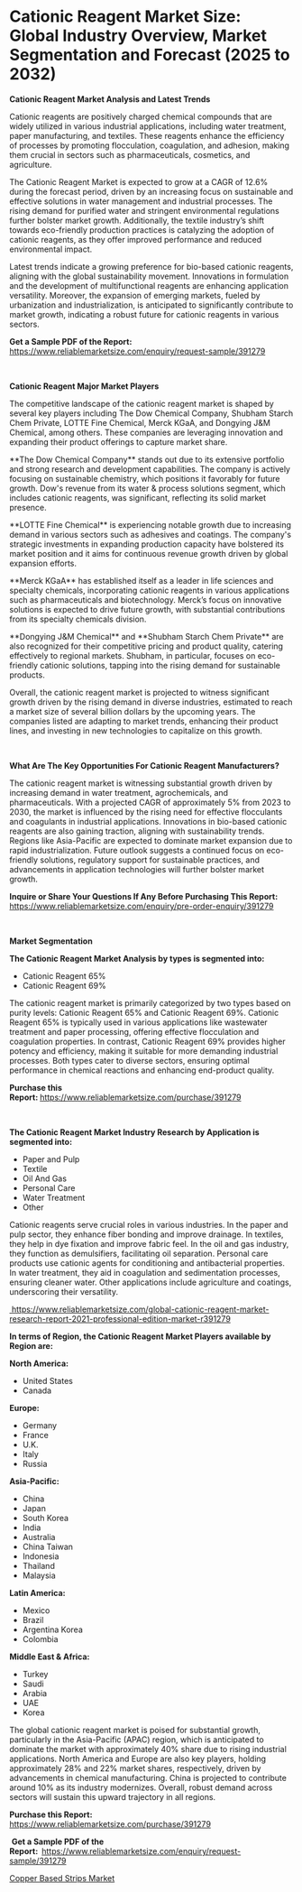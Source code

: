 <p><h1>Cationic Reagent Market Size: Global Industry Overview, Market Segmentation and Forecast (2025 to 2032)</h1></p><p><strong>Cationic Reagent Market Analysis and Latest Trends</strong></p>
<p><p>Cationic reagents are positively charged chemical compounds that are widely utilized in various industrial applications, including water treatment, paper manufacturing, and textiles. These reagents enhance the efficiency of processes by promoting flocculation, coagulation, and adhesion, making them crucial in sectors such as pharmaceuticals, cosmetics, and agriculture. </p><p>The Cationic Reagent Market is expected to grow at a CAGR of 12.6% during the forecast period, driven by an increasing focus on sustainable and effective solutions in water management and industrial processes. The rising demand for purified water and stringent environmental regulations further bolster market growth. Additionally, the textile industry’s shift towards eco-friendly production practices is catalyzing the adoption of cationic reagents, as they offer improved performance and reduced environmental impact.</p><p>Latest trends indicate a growing preference for bio-based cationic reagents, aligning with the global sustainability movement. Innovations in formulation and the development of multifunctional reagents are enhancing application versatility. Moreover, the expansion of emerging markets, fueled by urbanization and industrialization, is anticipated to significantly contribute to market growth, indicating a robust future for cationic reagents in various sectors.</p></p>
<p><strong>Get a Sample PDF of the Report:&nbsp;</strong> <a href="https://www.reliablemarketsize.com/enquiry/request-sample/391279?utm_campaign=2625&utm_medium=2&utm_source=Github&utm_content=ia&utm_term=29032025&utm_id=cationic-reagent">https://www.reliablemarketsize.com/enquiry/request-sample/391279</a></p>
<p>&nbsp;</p>
<p><strong>Cationic Reagent Major Market Players</strong></p>
<p><p>The competitive landscape of the cationic reagent market is shaped by several key players including The Dow Chemical Company, Shubham Starch Chem Private, LOTTE Fine Chemical, Merck KGaA, and Dongying J&M Chemical, among others. These companies are leveraging innovation and expanding their product offerings to capture market share.</p><p>**The Dow Chemical Company** stands out due to its extensive portfolio and strong research and development capabilities. The company is actively focusing on sustainable chemistry, which positions it favorably for future growth. Dow's revenue from its water & process solutions segment, which includes cationic reagents, was significant, reflecting its solid market presence.</p><p>**LOTTE Fine Chemical** is experiencing notable growth due to increasing demand in various sectors such as adhesives and coatings. The company's strategic investments in expanding production capacity have bolstered its market position and it aims for continuous revenue growth driven by global expansion efforts.</p><p>**Merck KGaA** has established itself as a leader in life sciences and specialty chemicals, incorporating cationic reagents in various applications such as pharmaceuticals and biotechnology. Merck’s focus on innovative solutions is expected to drive future growth, with substantial contributions from its specialty chemicals division.</p><p>**Dongying J&M Chemical** and **Shubham Starch Chem Private** are also recognized for their competitive pricing and product quality, catering effectively to regional markets. Shubham, in particular, focuses on eco-friendly cationic solutions, tapping into the rising demand for sustainable products.</p><p>Overall, the cationic reagent market is projected to witness significant growth driven by the rising demand in diverse industries, estimated to reach a market size of several billion dollars by the upcoming years. The companies listed are adapting to market trends, enhancing their product lines, and investing in new technologies to capitalize on this growth.</p></p>
<p>&nbsp;</p>
<p><strong>What Are The Key Opportunities For Cationic Reagent Manufacturers?</strong></p>
<p><p>The cationic reagent market is witnessing substantial growth driven by increasing demand in water treatment, agrochemicals, and pharmaceuticals. With a projected CAGR of approximately 5% from 2023 to 2030, the market is influenced by the rising need for effective flocculants and coagulants in industrial applications. Innovations in bio-based cationic reagents are also gaining traction, aligning with sustainability trends. Regions like Asia-Pacific are expected to dominate market expansion due to rapid industrialization. Future outlook suggests a continued focus on eco-friendly solutions, regulatory support for sustainable practices, and advancements in application technologies will further bolster market growth.</p></p>
<p><strong>Inquire or Share Your Questions If Any Before Purchasing This Report:</strong> <a href="https://www.reliablemarketsize.com/enquiry/pre-order-enquiry/391279?utm_campaign=2625&utm_medium=2&utm_source=Github&utm_content=ia&utm_term=29032025&utm_id=cationic-reagent">https://www.reliablemarketsize.com/enquiry/pre-order-enquiry/391279</a></p>
<p>&nbsp;</p>
<p><strong>Market Segmentation</strong></p>
<p><strong>The Cationic Reagent Market Analysis by types is segmented into:</strong></p>
<p><ul><li>Cationic Reagent 65%</li><li>Cationic Reagent 69%</li></ul></p>
<p><p>The cationic reagent market is primarily categorized by two types based on purity levels: Cationic Reagent 65% and Cationic Reagent 69%. Cationic Reagent 65% is typically used in various applications like wastewater treatment and paper processing, offering effective flocculation and coagulation properties. In contrast, Cationic Reagent 69% provides higher potency and efficiency, making it suitable for more demanding industrial processes. Both types cater to diverse sectors, ensuring optimal performance in chemical reactions and enhancing end-product quality.</p></p>
<p><strong>Purchase this Report:&nbsp;</strong><a href="https://www.reliablemarketsize.com/purchase/391279?utm_campaign=2625&utm_medium=2&utm_source=Github&utm_content=ia&utm_term=29032025&utm_id=cationic-reagent">https://www.reliablemarketsize.com/purchase/391279</a></p>
<p>&nbsp;</p>
<p><strong>The Cationic Reagent Market Industry Research by Application is segmented into:</strong></p>
<p><ul><li>Paper and Pulp</li><li>Textile</li><li>Oil And Gas</li><li>Personal Care</li><li>Water Treatment</li><li>Other</li></ul></p>
<p><p>Cationic reagents serve crucial roles in various industries. In the paper and pulp sector, they enhance fiber bonding and improve drainage. In textiles, they help in dye fixation and improve fabric feel. In the oil and gas industry, they function as demulsifiers, facilitating oil separation. Personal care products use cationic agents for conditioning and antibacterial properties. In water treatment, they aid in coagulation and sedimentation processes, ensuring cleaner water. Other applications include agriculture and coatings, underscoring their versatility.</p></p>
<p><a href="https://www.reliablemarketsize.com/global-cationic-reagent-market-research-report-2021-professional-edition-market-r391279?utm_campaign=2625&utm_medium=2&utm_source=Github&utm_content=ia&utm_term=29032025&utm_id=cationic-reagent">&nbsp;https://www.reliablemarketsize.com/global-cationic-reagent-market-research-report-2021-professional-edition-market-r391279</a></p>
<p><strong>In terms of Region, the Cationic Reagent Market Players available by Region are:</strong></p>
<p>
    <p> <strong> North America: </strong>
        <ul>
            <li>United States</li>
            <li>Canada</li>
        </ul>
        </p> 
    <p> <strong> Europe: </strong>
        <ul>
            <li>Germany</li>
            <li>France</li>
            <li>U.K.</li>
            <li>Italy</li>
            <li>Russia</li>
        </ul>
        </p> 
    <p> <strong> Asia-Pacific: </strong>
        <ul>
            <li>China</li>
            <li>Japan</li>
            <li>South Korea</li>
            <li>India</li>
            <li>Australia</li>
            <li>China Taiwan</li>
            <li>Indonesia</li>
            <li>Thailand</li>
            <li>Malaysia</li>
        </ul>
        </p> 
    <p> <strong> Latin America: </strong>
        <ul>
            <li>Mexico</li>
            <li>Brazil</li>
            <li>Argentina Korea</li>
            <li>Colombia</li>
        </ul>
        </p> 
    <p> <strong> Middle East & Africa: </strong>
        <ul>
            <li>Turkey</li>
            <li>Saudi</li>
            <li>Arabia</li>
            <li>UAE</li>
            <li>Korea</li>
        </ul>
    </p>
    </p>
<p><p>The global cationic reagent market is poised for substantial growth, particularly in the Asia-Pacific (APAC) region, which is anticipated to dominate the market with approximately 40% share due to rising industrial applications. North America and Europe are also key players, holding approximately 28% and 22% market shares, respectively, driven by advancements in chemical manufacturing. China is projected to contribute around 10% as its industry modernizes. Overall, robust demand across sectors will sustain this upward trajectory in all regions.</p></p>
<p><strong>Purchase this Report: </strong><a href="https://www.reliablemarketsize.com/purchase/391279?utm_campaign=2625&utm_medium=2&utm_source=Github&utm_content=ia&utm_term=29032025&utm_id=cationic-reagent">https://www.reliablemarketsize.com/purchase/391279</a></p>
<p>&nbsp;<strong>Get a Sample PDF of the Report:&nbsp;&nbsp;</strong><a href="https://www.reliablemarketsize.com/enquiry/request-sample/391279?utm_campaign=2625&utm_medium=2&utm_source=Github&utm_content=ia&utm_term=29032025&utm_id=cationic-reagent">https://www.reliablemarketsize.com/enquiry/request-sample/391279</a></p>
<p><strong></strong></p>
<p><p><a href="https://github.com/pearlinewhite4692/Market-Research-Report-List-1/blob/main/copper-based-strips-market.md?utm_campaign=2625&utm_medium=2&utm_source=Github&utm_content=ia&utm_term=29032025&utm_id=cationic-reagent">Copper Based Strips Market</a></p></p>